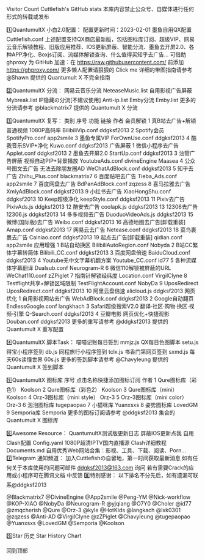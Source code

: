 Visitor Count
Cuttlefish's GitHub stats
本库内容禁止公众号、自媒体进行任何形式的转载或发布

1️⃣QuantumultX 小白2.0配置：
配置更新时间：2023-02-01
墨鱼自用QX配置 Cuttlefish.conf
上述配置支持QX商店最新版，包括图标库订阅、超级VIP、网易云音乐解锁教程、旧版应用推荐、IOS更新屏蔽、智能分流、墨鱼去开屏2.0、各种APP净化、Boxjs订阅、流媒体解锁查询、什么值得买知乎去广告...
可借助 ghproxy 为 GitHub 加速：在 https://raw.githubusercontent.com/ 前添加 https://ghproxy.com/
更多懒人配置请狠狠的 Click me
详细的带图指南请参考 @Shawn 提供的 Quantumult X 不完全指南

2️⃣QuantumultX 分流：
网易云音乐分流 NeteaseMusic.list
自用影视广告屏蔽 Mybreak.list
IP隐藏の分流[不建议使用] Anti-ip.list
Emby分流 Emby.list
更多的分流请参考 @blackmatrix7 提供的 Quantumult X 分流

3️⃣QuantumultX 复写：
类别	序号	功能	链接	作者
会员解锁	1	真B站去广告+解锁普通视频
1080P高码率	BilibiliVip.conf	ddgksf2013
2	Spotify会员	SpotifyPro.conf	app2smile
3	墨鱼专属VIP	ForOwnUse.conf	ddgksf2013
4	酷我音乐SVIP+净化	Kuwo.conf	ddgksf2013
广告屏蔽	1	微信小程序去广告	Applet.conf	ddgksf2013
2	墨鱼去开屏2.0	StartUp.conf	ddgksf2013
3	油管广告屏蔽
视频自动PIP+背景播放	YoutubeAds.conf	divineEngine
Maasea
4	公众号图文去广告
无法去除朋友圈AD	WeChatAdBlock.conf	ddgksf2013
5	知乎去广告	Zhihu_Plus.conf	blackmatrix7
6	百度贴吧去广告	Tieba_Ads.conf	app2smile
7	百度网盘去广告	BdPanAdBlock.conf	zqzess
8	喜马拉雅去广告	XmlyAdBlock.conf	ddgksf2013
9	小红书去广告	XiaoHongShu.conf	ddgksf2013
10	Keep超级净化	keepStyle.conf	ddgksf2013
11	Pixiv去广告	PixivAds.js	ddgksf2013
12	酷安去广告	coolapk.js	ddgksf2013
13	12306去广告	12306.js	ddgksf2013
14	多多视频去广告	DuoduoVideoAds.js	ddgksf2013
15	微博(国际版)去广告	Weibo.conf	ddgksf2013
16	高德地图去广告[卸载重装]	Amap.conf	ddgksf2013
17	网易云去广告	Netease.conf	ddgksf2013
18	菜鸟裹裹去广告	Cainiao.conf	ddgksf2013
19	起点去广告[卸载重装]	qidian.conf	app2smile
应用增强	1	B站自动换区	BilibiliAutoRegion.conf	Nobyda
2	B站CC繁体字幕转简体	Bilibili_CC.conf	ddgksf2013
3	百度网盘倍速	BaiduCloud.conf	ddgksf2013
4	Youtube无中文字幕机翻方案	Youtube_CC.conf	id77
5	各种流媒体字幕翻译	Dualsub.conf	Neurogram-R
6	微信110解锁被屏蔽的URL	WeChat110.conf	zZPiglet
7	指南针解锁经纬度	Location.conf	VirgilClyne
8	Testflight共享+解锁区域限制	TestFlightAccount.conf	NobyDa
9	UposRedirect	UposRedirect.conf	ddgksf2013
10	阿里云盘倍速	alicloud.js	ddgksf2013
网页优化	1	自用影视网站去广告	WebAdBlock.conf	ddgksf2013
2	Google自动翻页	EndlessGoogle.conf	langkhach
3	Safari超级搜索V2.0
翻译·社区·购物·换区·视频·引擎	Q-Search.conf	ddgksf2013
4	豆瓣电影
网页优化+快捷观影	Douban.conf	ddgksf2013
更多的重写请参考 @ddgksf2013 提供的 Quantumult X 重写配置

4️⃣QuantumultX 脚本Task：
 喵喵记账每日签到 mmjz.js
 QX每日色图脚本 setu.js
 得宝小程序签到 db.js
 同程旅行小程序签到 tclx.js
 书香门第网页签到 sxmd.js
 每天60s读懂世界 60s.js
更多的签到脚本请参考 @Chavyleung 提供的 Quantumult X 签到脚本

5️⃣QuantumultX 图标库
序号	点击名称快捷添加图标订阅	作者
1	Qure图标库（彩色1）	Koolson
2	Qure图标库（彩色2）	Koolson
3	Qure图标库（mini）	Koolson
4	Orz-3图标库（mini style）	Orz-3
5	Orz-3图标库（mini color）	Orz-3
6	泡泡图标库	tugepaopao
7	小猫咪库	Yuanxsxs
8	姿势图标库	LovedGM
9	Semporia库	Semporia
更多的图标订阅请参考 @ddgksf2013 集合的 Quantumult X 图标库

6️⃣Awesome Resource：
QuantumultX测试版更新日志
屏蔽IOS更新点我
自用Clash配置 Config.yaml
1080P超清IPTV国内直播源
Clash详细教程 Documents.md
自用优秀Web网站合集：影视、工具、下载、阅读、Porn...
7️⃣Telegram 通知频道：
加入Cuttlefishの自留地，第一时间获取最新消息
如有任何关于本库使用的问题可邮件 ddgksf2013@163.com 询问
若有需要Crack的应用或小程序可在腾讯文档 中反馈
8️⃣特别感谢：
以下排名不分先后，如有遗漏可联系@ddgksf2013

@Blackmatrix7 @DivineEngine @App2smile @Peng-YM @Nick-workflow @KOP-XIAO @NobyDa @Neurogram-R @yjqiang @O7Y0 @Choler @id77 @zmqcherish @Qure @Orz-3 @kyle @HotKids @langkach @lxk0301 @zqzess @Anti-AD @VirgilClyne @zZPiglet @Chavyleung @tugepaopao @Yuanxsxs @LovedGM @Semporia @Koolson

9️⃣Star 历史
Star History Chart

回到顶部
